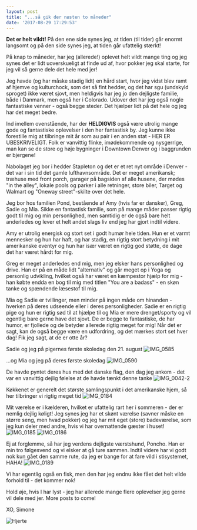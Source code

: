```yaml
---
layout: post
title: "...så gik der næsten to måneder"
date: '2017-08-29 17:29:53'
---
```


**Det er helt vildt!** På den ene side synes jeg, at tiden (til tider) går enormt langsomt og på den side synes jeg, at tiden går ufattelig stærkt!

På knap to måneder, har jeg (allerede!) oplevet helt vildt mange ting og jeg synes det er lidt uoverskueligt at finde ud af, hvor pokker jeg skal starte, for jeg vil så gerne dele det hele med jer! 

Jeg havde (og har måske stadig lidt) en hård start, hvor jeg vidst blev ramt af hjemve og kulturchock, som det så fint hedder, og det har sgu (undskyld sproget) ikke været sjovt, men heldigvis har jeg jo den dejligste familie, både i Danmark, men også her i Colorado. Udover det har jeg også nogle fantastiske venner - også begge steder. Det hjælper lidt på det hele og jeg har det meget bedre. 

Ind imellem ovenstående, har der **HELDIGVIS** også være utrolig mange gode og fantastiske oplevelser i  den her fantastisk by. Jeg kunne ikke forestille mig at tilbringe mit år som au pair i en anden stat - HER ER UBESKRIVELIGT. Folk er vanvittig flinke, imødekommende og nysgerrige, man kan se de store og høje bygninger i Downtown Denver og i baggrunden er bjergene! 

Nabolaget jeg bor i hedder Stapleton og det er et ret nyt område i Denver - det var i sin tid det gamle lufthavnsområde. Det er meget amerikansk; træhuse med front porch, garager på bagsiden af alle husene, der mødes "in the alley", lokale pools og parker i alle retninger, store biler, Target og Walmart og "Oneway street"-skilte over det hele.

Jeg bor hos familien Pond, bestående af Amy (hvis far er dansker), Greg, Sadie og Mia. Sikke en fantastisk familie, som på mange måder passer rigtig godt til mig og min personlighed, men samtidig er de også bare helt anderledes og lever et helt andet slags liv end jeg har gjort indtil videre. 

Amy er utrolig energisk og stort set i godt humør hele tiden. Hun er et varmt mennesker og hun har haft, og har stadig, en rigtig stort betydning i mit amerikanske eventyr og hun har især været en rigtig god støtte, de dage det har været hårdt for mig. 

Greg er meget anderledes end mig, men jeg elsker hans personlighed og drive. Han er på en måde lidt "alternativ" og går meget op i Yoga og personlig udvikling, hvilket også har været en kæmpestor hjælp for mig - han købte endda en bog til mig med titlen "You are a badass" - en skøn tanke og spændende læsestof til mig. 

Mia og Sadie er tvillinger, men minder på ingen måde om hinanden - hverken på deres udseende eller i deres personligheder. Sadie er en rigtig pige og hun er rigtig sød til at hjælpe til og Mia er mere drenget/sporty og vil egentlig bare gerne have det sjovt. De er begge to fantastiske, de har humor, er fjollede og de betyder allerede rigtig meget for mig! Når det er sagt, kan de også begge være en udfordring, og det mærkes stort set hver dag! Fik jeg sagt, at de er otte år? 

Sadie og jeg på pigernes første skoledag den 21. august
![IMG_0585](/images/2017/08/IMG_0585.JPG)

...og Mia og jeg på deres første skoledag
![IMG_0590](/images/2017/08/IMG_0590.JPG)

De havde pyntet deres hus med det danske flag, den dag jeg ankom - det var en vanvittig dejlig følelse at de havde tænkt denne tanke
![IMG_0042-2](/images/2017/08/IMG_0042-2.JPG)

Køkkenet er generelt det største samlingspunkt i det amerikanske hjem, så her tilbringer vi rigtig meget tid
![IMG_0184](/images/2017/08/IMG_0184.JPG)

Mit værelse er i kælderen, hvilket er ufattelig rart her i sommeren - der er nemlig dejlig køligt! Jeg synes jeg har et skønt værelse (savner måske en større seng, men hvad pokker) og jeg har mit eget (store) badeværelse, som jeg kun deler med andre, hvis vi har overnattende gæster i huset! 
![IMG_0185](/images/2017/08/IMG_0185.JPG)
![IMG_0186](/images/2017/08/IMG_0186.JPG)

Ej at forglemme, så har jeg verdens dejligste værstshund, Poncho. Han er min tro følgesvend og vi elsker at gå ture sammen. Indtil videre har vi godt nok kun gået den samme rute, da jeg er bange for at fare vild i stisystemet, HAHA!
![IMG_0189](/images/2017/08/IMG_0189.JPG)

Vi har egentlig også en fisk, men den har jeg endnu ikke fået det helt vilde forhold til - det kommer nok!


Hold øje, hvis I har lyst - jeg har allerede mange flere oplevelser jeg gerne vil dele med jer. More posts to come! 

XO, Simone

![Hjerte](/images/2017/08/Hjerte.jpg)
